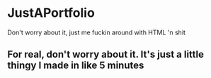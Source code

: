 # JustAPortfolio
Don't worry about it, just me fuckin around with HTML 'n shit
## For real, don't worry about it. It's just a little thingy I made in like 5 minutes
